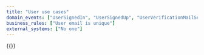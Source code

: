 ```yaml
---
title: "User use cases"
domain_events: ["UserSignedIn", "UserSignedUp", "UserVerificationMailSent", "UserVerificationTimedOut", "UserVerified", "UserVerificationFailed"]
business_rules: ["User email is unique"]
external_systems: ["No one"]
---
```


{{<imgnewtab src="user-big-picture.png" alt="User usecases big picture">}}


